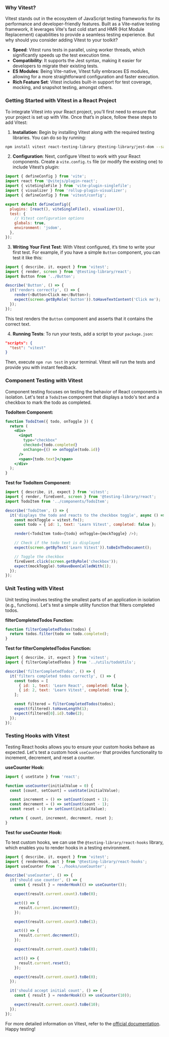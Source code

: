 ### Why Vitest?

Vitest stands out in the ecosystem of JavaScript testing frameworks for its performance and developer-friendly features. Built as a Vite-native testing framework, it leverages Vite's fast cold start and HMR (Hot Module Replacement) capabilities to provide a seamless testing experience. But why should you consider adding Vitest to your toolkit?

- **Speed**: Vitest runs tests in parallel, using worker threads, which significantly speeds up the test execution time.
- **Compatibility**: It supports the Jest syntax, making it easier for developers to migrate their existing tests.
- **ES Modules**: Being Vite-native, Vitest fully embraces ES modules, allowing for a more straightforward configuration and faster execution.
- **Rich Feature Set**: Vitest includes built-in support for test coverage, mocking, and snapshot testing, amongst others.

### Getting Started with Vitest in a React Project

To integrate Vitest into your React project, you’ll first need to ensure that your project is set up with Vite. Once that’s in place, follow these steps to add Vitest:

1. **Installation**: Begin by installing Vitest along with the required testing libraries. You can do so by running:

```bash
npm install vitest react-testing-library @testing-library/jest-dom --save-dev
```

2. **Configuration**: Next, configure Vitest to work with your React components. Create a `vite.config.ts` file (or modify the existing one) to include Vitest’s plugin:

```javascript
import { defineConfig } from 'vite';
import react from '@vitejs/plugin-react';
import { viteSingleFile } from 'vite-plugin-singlefile';
import { visualizer } from 'rollup-plugin-visualizer';
import { defineConfig } from 'vitest/config';

export default defineConfig({
  plugins: [react(), viteSingleFile(), visualizer()],
  test: {
    // Vitest configuration options
    globals: true,
    environment: 'jsdom',
  },
});
```

3. **Writing Your First Test**: With Vitest configured, it’s time to write your first test. For example, if you have a simple `Button` component, you can test it like this:

```javascript
import { describe, it, expect } from 'vitest';
import { render, screen } from '@testing-library/react';
import Button from '../Button';

describe('Button', () => {
  it('renders correctly', () => {
    render(<Button>Click me</Button>);
    expect(screen.getByRole('button')).toHaveTextContent('Click me');
  });
});
```

This test renders the `Button` component and asserts that it contains the correct text.

4. **Running Tests**: To run your tests, add a script to your `package.json`:

```json
"scripts": {
  "test": "vitest"
}
```

Then, execute `npm run test` in your terminal. Vitest will run the tests and provide you with instant feedback.

### Component Testing with Vitest

Component testing focuses on testing the behavior of React components in isolation. Let's test a `TodoItem` component that displays a todo's text and a checkbox to mark the todo as completed.

**TodoItem Component:**

```jsx
function TodoItem({ todo, onToggle }) {
  return (
    <div>
      <input
        type="checkbox"
        checked={todo.completed}
        onChange={() => onToggle(todo.id)}
      />
      <span>{todo.text}</span>
    </div>
  );
}
```

**Test for TodoItem Component:**

```javascript
import { describe, it, expect } from 'vitest';
import { render, fireEvent, screen } from '@testing-library/react';
import TodoItem from '../components/TodoItem';

describe('TodoItem', () => {
  it('displays the todo and reacts to the checkbox toggle', async () => {
    const mockToggle = vitest.fn();
    const todo = { id: 1, text: 'Learn Vitest', completed: false };

    render(<TodoItem todo={todo} onToggle={mockToggle} />);

    // Check if the todo text is displayed
    expect(screen.getByText('Learn Vitest')).toBeInTheDocument();

    // Toggle the checkbox
    fireEvent.click(screen.getByRole('checkbox'));
    expect(mockToggle).toHaveBeenCalledWith(1);
  });
});
```

### Unit Testing with Vitest

Unit testing involves testing the smallest parts of an application in isolation (e.g., functions). Let's test a simple utility function that filters completed todos.

**filterCompletedTodos Function:**

```javascript
function filterCompletedTodos(todos) {
  return todos.filter(todo => todo.completed);
}
```

**Test for filterCompletedTodos Function:**

```javascript
import { describe, it, expect } from 'vitest';
import { filterCompletedTodos } from '../utils/todoUtils';

describe('filterCompletedTodos', () => {
  it('filters completed todos correctly', () => {
    const todos = [
      { id: 1, text: 'Learn React', completed: false },
      { id: 2, text: 'Learn Vitest', completed: true },
    ];

    const filtered = filterCompletedTodos(todos);
    expect(filtered).toHaveLength(1);
    expect(filtered[0].id).toBe(2);
  });
});
```

### Testing Hooks with Vitest

Testing React hooks allows you to ensure your custom hooks behave as expected. Let's test a custom hook `useCounter` that provides functionality to increment, decrement, and reset a counter.

**useCounter Hook:**

```javascript
import { useState } from 'react';

function useCounter(initialValue = 0) {
  const [count, setCount] = useState(initialValue);

  const increment = () => setCount(count + 1);
  const decrement = () => setCount(count - 1);
  const reset = () => setCount(initialValue);

  return { count, increment, decrement, reset };
}
```

**Test for useCounter Hook:**

To test custom hooks, we can use the `@testing-library/react-hooks` library, which enables you to render hooks in a testing environment.

```javascript
import { describe, it, expect } from 'vitest';
import { renderHook, act } from '@testing-library/react-hooks';
import useCounter from '../hooks/useCounter';

describe('useCounter', () => {
  it('should use counter', () => {
    const { result } = renderHook(() => useCounter());

    expect(result.current.count).toBe(0);

    act(() => {
      result.current.increment();
    });

    expect(result.current.count).toBe(1);

    act(() => {
      result.current.decrement();
    });

    expect(result.current.count).toBe(0);

    act(() => {
      result.current.reset();
    });

    expect(result.current.count).toBe(0);
  });

  it('should accept initial count', () => {
    const { result } = renderHook(() => useCounter(10));

    expect(result.current.count).toBe(10);
  });
});
```

For more detailed information on Vitest, refer to the [official documentation](https://vitest.dev/). Happy testing!
